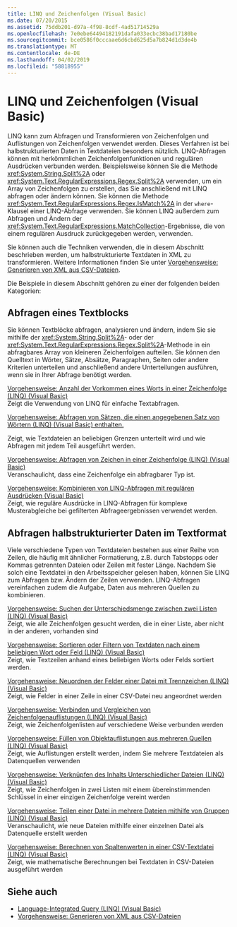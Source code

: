 ```yaml
---
title: LINQ und Zeichenfolgen (Visual Basic)
ms.date: 07/20/2015
ms.assetid: 75ddb201-d97a-4f98-8cdf-4ad51714529a
ms.openlocfilehash: 7e0ebe64494182191dafa033ecbc38bad17180be
ms.sourcegitcommit: bce0586f0cccaae6d6cbd625d5a7b824d1d3de4b
ms.translationtype: MT
ms.contentlocale: de-DE
ms.lasthandoff: 04/02/2019
ms.locfileid: "58818955"
---
```

# <a name="linq-and-strings-visual-basic"></a>LINQ und Zeichenfolgen (Visual Basic)
LINQ kann zum Abfragen und Transformieren von Zeichenfolgen und Auflistungen von Zeichenfolgen verwendet werden. Dieses Verfahren ist bei halbstrukturierten Daten in Textdateien besonders nützlich. LINQ-Abfragen können mit herkömmlichen Zeichenfolgenfunktionen und regulären Ausdrücken verbunden werden. Beispielsweise können Sie die Methode <xref:System.String.Split%2A> oder <xref:System.Text.RegularExpressions.Regex.Split%2A> verwenden, um ein Array von Zeichenfolgen zu erstellen, das Sie anschließend mit LINQ abfragen oder ändern können. Sie können die Methode <xref:System.Text.RegularExpressions.Regex.IsMatch%2A> in der `where`-Klausel einer LINQ-Abfrage verwenden. Sie können LINQ außerdem zum Abfragen und Ändern der <xref:System.Text.RegularExpressions.MatchCollection>-Ergebnisse, die von einem regulären Ausdruck zurückgegeben werden, verwenden.  
  
 Sie können auch die Techniken verwenden, die in diesem Abschnitt beschrieben werden, um halbstrukturierte Textdaten in XML zu transformieren. Weitere Informationen finden Sie unter [Vorgehensweise: Generieren von XML aus CSV-Dateien](how-to-generate-xml-from-csv-files.md).  
  
 Die Beispiele in diesem Abschnitt gehören zu einer der folgenden beiden Kategorien:  
  
## <a name="querying-a-block-of-text"></a>Abfragen eines Textblocks  
 Sie können Textblöcke abfragen, analysieren und ändern, indem Sie sie mithilfe der <xref:System.String.Split%2A>- oder der <xref:System.Text.RegularExpressions.Regex.Split%2A>-Methode in ein abfragbares Array von kleineren Zeichenfolgen aufteilen. Sie können den Quelltext in Wörter, Sätze, Absätze, Paragraphen, Seiten oder andere Kriterien unterteilen und anschließend andere Unterteilungen ausführen, wenn sie in Ihrer Abfrage benötigt werden.  
  
 [Vorgehensweise: Anzahl der Vorkommen eines Worts in einer Zeichenfolge (LINQ) (Visual Basic)](how-to-count-occurrences-of-a-word-in-a-string-linq.md)  
 Zeigt die Verwendung von LINQ für einfache Textabfragen.  
  
 [Vorgehensweise: Abfragen von Sätzen, die einen angegebenen Satz von Wörtern (LINQ) (Visual Basic) enthalten.](how-to-query-for-sentences-that-contain-a-specified-set-of-words.md)

 Zeigt, wie Textdateien an beliebigen Grenzen unterteilt wird und wie Abfragen mit jedem Teil ausgeführt werden.  
  
 [Vorgehensweise: Abfragen von Zeichen in einer Zeichenfolge (LINQ) (Visual Basic)](how-to-query-for-characters-in-a-string-linq.md)  
 Veranschaulicht, dass eine Zeichenfolge ein abfragbarer Typ ist.  
  
 [Vorgehensweise: Kombinieren von LINQ-Abfragen mit regulären Ausdrücken (Visual Basic)](how-to-combine-linq-queries-with-regular-expressions.md)  
 Zeigt, wie reguläre Ausdrücke in LINQ-Abfragen für komplexe Musterabgleiche bei gefilterten Abfrageergebnissen verwendet werden.  
  
## <a name="querying-semi-structured-data-in-text-format"></a>Abfragen halbstrukturierter Daten im Textformat  
 Viele verschiedene Typen von Textdateien bestehen aus einer Reihe von Zeilen, die häufig mit ähnlicher Formatierung, z.B. durch Tabstopps oder Kommas getrennten Dateien oder Zeilen mit fester Länge. Nachdem Sie solch eine Textdatei in den Arbeitsspeicher gelesen haben, können Sie LINQ zum Abfragen bzw. Ändern der Zeilen verwenden. LINQ-Abfragen vereinfachen zudem die Aufgabe, Daten aus mehreren Quellen zu kombinieren.  
  
 [Vorgehensweise: Suchen der Unterschiedsmenge zwischen zwei Listen (LINQ) (Visual Basic)](how-to-find-the-set-difference-between-two-lists-linq.md)  
 Zeigt, wie alle Zeichenfolgen gesucht werden, die in einer Liste, aber nicht in der anderen, vorhanden sind  
  
 [Vorgehensweise: Sortieren oder Filtern von Textdaten nach einem beliebigen Wort oder Feld (LINQ) (Visual Basic)](how-to-sort-or-filter-text-data-by-any-word-or-field-linq.md)  
 Zeigt, wie Textzeilen anhand eines beliebigen Worts oder Felds sortiert werden.  
  
 [Vorgehensweise: Neuordnen der Felder einer Datei mit Trennzeichen (LINQ) (Visual Basic)](how-to-reorder-the-fields-of-a-delimited-file.md)  
 Zeigt, wie Felder in einer Zeile in einer CSV-Datei neu angeordnet werden  
  
 [Vorgehensweise: Verbinden und Vergleichen von Zeichenfolgenauflistungen (LINQ) (Visual Basic)](how-to-combine-and-compare-string-collections-linq.md)  
 Zeigt, wie Zeichenfolgenlisten auf verschiedene Weise verbunden werden  
  
 [Vorgehensweise: Füllen von Objektauflistungen aus mehreren Quellen (LINQ) (Visual Basic)](how-to-populate-object-collections-from-multiple-sources-linq.md)  
 Zeigt, wie Auflistungen erstellt werden, indem Sie mehrere Textdateien als Datenquellen verwenden  
  
 [Vorgehensweise: Verknüpfen des Inhalts Unterschiedlicher Dateien (LINQ) (Visual Basic)](how-to-join-content-from-dissimilar-files-linq.md)  
 Zeigt, wie Zeichenfolgen in zwei Listen mit einem übereinstimmenden Schlüssel in einer einzigen Zeichenfolge vereint werden  
  
 [Vorgehensweise: Teilen einer Datei in mehrere Dateien mithilfe von Gruppen (LINQ) (Visual Basic)](how-to-split-a-file-into-many-files-by-using-groups-linq.md)  
 Veranschaulicht, wie neue Dateien mithilfe einer einzelnen Datei als Datenquelle erstellt werden  
  
 [Vorgehensweise: Berechnen von Spaltenwerten in einer CSV-Textdatei (LINQ) (Visual Basic)](how-to-compute-column-values-in-a-csv-text-file-linq.md)  
 Zeigt, wie mathematische Berechnungen bei Textdaten in CSV-Dateien ausgeführt werden  
  
## <a name="see-also"></a>Siehe auch

- [Language-Integrated Query (LINQ) (Visual Basic)](index.md)
- [Vorgehensweise: Generieren von XML aus CSV-Dateien](how-to-generate-xml-from-csv-files.md)
